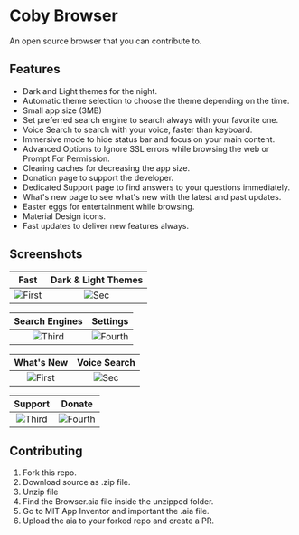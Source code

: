 # Coby Browser
An open source browser that you can contribute to.

## Features
- Dark and Light themes for the night.
- Automatic theme selection to choose the theme depending on the time.
- Small app size (3MB)
- Set preferred search engine to search always with your favorite one.
- Voice Search to search with your voice, faster than keyboard.
- Immersive mode to hide status bar and focus on your main content.
- Advanced Options to Ignore SSL errors while browsing the web or Prompt For Permission.
- Clearing caches for decreasing the app size.
- Donation page to support the developer.
- Dedicated Support page to find answers to your questions immediately.
- What's new page to see what's new with the latest and past updates.
- Easter eggs for entertainment while browsing.
- Material Design icons.
- Fast updates to deliver new features always.

## Screenshots

| Fast | Dark & Light Themes |
|:-:|:-:|
| ![First](https://lh3.googleusercontent.com/lNfUfiPA3WbTdw8VHk8QKhUX7m0QPDp0WtuFkdv8vdCQngZwHOCmh0RjYoSwsBVJ1pw=w1920-h909) | ![Sec](https://lh3.googleusercontent.com/PmJp_Tc19STKLfVzFqXsQc_AcGwntMNK9BUCPeI4LbYpn_PZ-sVWaM1-IsfKUeRR-DcV=w1920-h909) |

| Search Engines | Settings |
|:-:|:-:|
| ![Third](https://lh3.googleusercontent.com/p9CSoJGyJ6wgbWNa2HNGESex2JaMX_B0HBpNRAsMcVUPpY6yV8QRc1sOWmKwNJeg7Lc=w1920-h909) | ![Fourth](https://lh3.googleusercontent.com/cWlp5d9_HroDCdYSpcTtUs99716j0FFYbOYRTB65tB9MUlDc3dAI_y7DR_UdejXg7w=w1920-h909) |

| What's New | Voice Search |
|:-:|:-:|
| ![First](https://lh3.googleusercontent.com/KlNL8J2Ihmt1dIhHJsHv9XMRJaGpfH92EjM8SwVkmatCwN2xcV1IQsNnnmivSUfw2js=w1920-h909) | ![Sec](https://lh3.googleusercontent.com/g1YyzyPz__wTkJiJiW8ZsIHFDzz8P93hqUWElFowUDPdmVUAG5EoID3OtPlmQqrtR2fu=w1920-h909) |

| Support | Donate |
|:-:|:-:|
| ![Third](https://lh3.googleusercontent.com/sH1UIHDtVBVCCSoIYdoIh-0745-gn1zCzdSXF7U28TfvABivEAbBacS_xR-uaFtxc6Y=w1920-h909) | ![Fourth](https://lh3.googleusercontent.com/PuMW9rpcqNNZHnMoxEcAxnswgv2YObvTr_LX5OddpveVXNaGtMB3I46XJC4Og6RM1i4=w1920-h909) |

## Contributing
1. Fork this repo.
2. Download source as .zip file.
3. Unzip file
4. Find the Browser.aia file inside the unzipped folder.
5. Go to MIT App Inventor and important the .aia file.
6. Upload the aia to your forked repo and create a PR.
